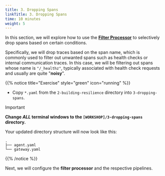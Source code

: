 ```yaml
---
title: 3. Dropping Spans
linkTitle: 3. Dropping Spans
time: 10 minutes
weight: 5
---
```


In this section, we will explore how to use the [**Filter Processor**](https://github.com/open-telemetry/opentelemetry-collector-contrib/blob/main/processor/filterprocessor/README.md) to selectively drop spans based on certain conditions.

Specifically, we will drop traces based on the span name, which is commonly used to filter out unwanted spans such as health checks or internal communication traces. In this case, we will be filtering out spans whose name is `"/_healthz"`, typically associated with health check requests and usually are quite "**noisy**".

{{% notice title="Exercise" style="green" icon="running" %}}

- Copy `*.yaml` from the `2-building-resilience` directory into `3-dropping-spans`.

> [!IMPORTANT]
> **Change _ALL_ terminal windows to the `[WORKSHOP]/3-dropping-spans` directory.**

Your updated directory structure will now look like this:

```text { title="Updated Directory Structure" }
.
├── agent.yaml
└── gateway.yaml
```

{{% /notice %}}

Next, we will configure the **filter processor** and the respective pipelines.
